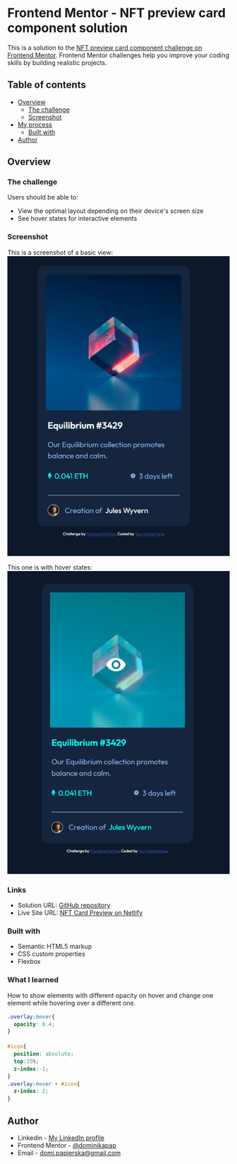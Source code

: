 # Frontend Mentor - NFT preview card component solution

This is a solution to the [NFT preview card component challenge on Frontend Mentor](https://www.frontendmentor.io/challenges/nft-preview-card-component-SbdUL_w0U). Frontend Mentor challenges help you improve your coding skills by building realistic projects. 

## Table of contents

- [Overview](#overview)
  - [The challenge](#the-challenge)
  - [Screenshot](#screenshot)
- [My process](#my-process)
  - [Built with](#built-with)
- [Author](#author)


## Overview

### The challenge

Users should be able to:

- View the optimal layout depending on their device's screen size
- See hover states for interactive elements

### Screenshot
This is a screenshot of a basic view:
![](/screenshots/basic.PNG)

This one is with hover states:
![](/screenshots/hover.PNG)


### Links

- Solution URL: [GitHub repository](https://github.com/dominikapap/nftCardPreview)
- Live Site URL: [NFT Card Preview on Netlify](https://dominikapap-nft-card-preview.netlify.app/)


### Built with

- Semantic HTML5 markup
- CSS custom properties
- Flexbox



### What I learned

How to show elements with different opacity on hover and change one element while hovering over a different one.



```css
.overlay:hover{
  opacity: 0.4;
}

#icon{
  position: absolute;
  top:35%;
  z-index:-1;
}
.overlay:hover + #icon{
  z-index: 2;
}

```

## Author

- Linkedin - [My LinkedIn profile](https://www.linkedin.com/in/dominika-papierska-1ba09311a/)
- Frontend Mentor - [@dominikapap](https://www.frontendmentor.io/profile/yourusername)
- Email - domi.papierska@gmail.com

